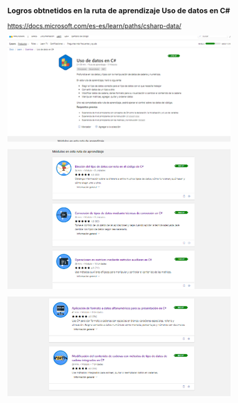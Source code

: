 ### Logros obtnetidos en la ruta de aprendizaje Uso de datos en C#

https://docs.microsoft.com/es-es/learn/paths/csharp-data/


![alt text](00.PNG "00")

![alt text](01.PNG "01")

![alt text](02.PNG "02")